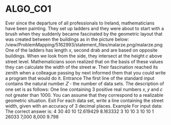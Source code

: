 # ALGO_CO1
Ever since the departure of all professionals to Ireland, mathematicians have been painting. They set up ladders and they were about to start with a brush when they suddenly became fascinated by the geometric layout that was created between the buildings as in the picture below:  /view/ProblemMapping/5162993/statement_files/malarze.png/malarze.png One of the ladders has length 𝑥, second drab and are based on opposite buildings. When we look from the side, they intersect at the height 𝑐 above street level. Mathematicians soon realized that on the basis of these values ​​they can calculate the width of the street 𝑤. Their fascination reached its zenith when a colleague passing by next informed them that you could write a program that would do it.  Entrance The first line of the standard input contains the natural number 𝑍 - the number of data sets. The description of one set is as follows:  One line containing 3 positive real numbers 𝑥, 𝑦 and 𝑐 not greater than 1000. You can assume that they correspond to a realizable geometric situation.  Exit For each data set, write a line containing the street width, given with an accuracy of 3 decimal places.  Example For input data: The correct answer is: 4 30 40 10 12.619429 8.163332 3 10 10 3 10 10 1 26033 7,000 8,000 9.798
